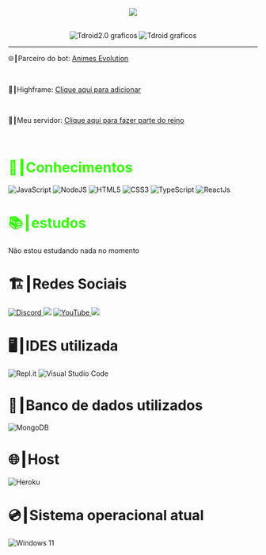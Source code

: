 </head>
<!-- BLOG-POST-LIST:START -->
<p align="center">
    <img src="https://discord.c99.nl/widget/theme-4/570700558533656586.png" />
</p>

<p align="center">
    <br>
    <img src="https://github-readme-stats.vercel.app/api?username=Tdroid20&show_icons=true&custom_title=Tdroid2.0%20Droid%20Tech%20Company®&title_color=35ff00&bg_color=161B22&text_color=11bbb2&count_private=true&icon_color=35ff00&border_color=161B22"
            alt="Tdroid2.0 graficos" />
    <img src="https://github-readme-stats.vercel.app/api/top-langs/?username=Tdroid20&layout=compact&title_color=35ff00&bg_color=161B22&text_color=11bbb2&count_private=true&icon_color=11bbb2&border_color=161B22&show_icons=true&custom_title=Linguagens mais usadas"
            alt="Tdroid graficos " />

</p>
<hr>

<p>
    🌐┃Parceiro do bot: <a href="https://discord.gg/animesbrasil">Animes Evolution</a>
</p>
<br>
<p>
    🤖┃Highframe: <a
        href="https://discord.com/oauth2/authorize?client_id=901168812563525702&permissions=2147483647&scope=bot%20applications.commands">Clique
        aqui para adicionar</a>
</p>
<br>
<p>
    🏰┃Meu servidor: <a href="https://discord.gg/NMv9a2dzHb">Clique aqui para fazer parte do reino</a>
</p>

<br>
<h1 style="color:#35ff00;">📑┃Conhecimentos</h1>
<div styles="display: flex;">
    <img alt="JavaScript"
            src="https://img.shields.io/badge/javascript-%23323330.svg?style=for-the-badge&logo=javascript&logoColor=%23F7DF1E" />
    <img alt="NodeJS"
            src="https://img.shields.io/badge/node.js-%2343853D.svg?style=for-the-badge&logo=node.js&logoColor=white" />
    <img alt="HTML5"
            src="https://img.shields.io/badge/html5-%23E34F26.svg?style=for-the-badge&logo=html5&logoColor=white" />
    <img alt="CSS3"
            src="https://img.shields.io/badge/css3-%231572B6.svg?style=for-the-badge&logo=css3&logoColor=white" />
    <img alt="TypeScript"
            src="https://img.shields.io/badge/typescript-%23007ACC.svg?style=for-the-badge&logo=typescript&logoColor=white" />
    <img alt="ReactJs"
            src="https://img.shields.io/badge/ReactJs-%2320232a.svg?style=for-the-badge&logo=react&logoColor=%2361DAFB" />
</div>
<h1 style="color:#35ff00;">📚┃estudos </h1>
<p>Não estou estudando nada no momento</p>
<h1 class="titles">🏗️┃Redes Sociais</h1>

<a href="https://discord.gg/NMv9a2dzHb">
    <img alt="Discord"
            src="https://img.shields.io/badge/Discord-%237289DA.svg?style=for-the-badge&logo=discord&logoColor=white" />
</a>
<a onCLick="copyToClipBoard()">
    <img src="https://img.shields.io/badge/PSN-%230070D1.svg?style=for-the-badge&logo=Playstation&logoColor=white">
</a>
<a href="https://youtube.com/c/tdroid20youtuber">
    <img alt="YouTube"
            src="https://img.shields.io/badge/T droid 2.0-%23FF0000.svg?style=for-the-badge&logo=YouTube&logoColor=white" />
</a>
<a href="https://steamcommunity.com/id/Tdroid20/">
    <img src="https://img.shields.io/badge/steam-%23000000.svg?style=for-the-badge&logo=steam&logoColor=white" />
</a>
<h1 class="titles">🖥️┃IDES utilizada</h1>
<img alt="Repl.it"
        src="https://img.shields.io/badge/Repl.it-%230D101E.svg?style=for-the-badge&logo=Replit&logoColor=white" />
<img alt="Visual Studio Code"
        src="https://img.shields.io/badge/VisualStudioCode-0078d7.svg?style=for-the-badge&logo=visual-studio-code&logoColor=white" />
<h1 class="titles">💾┃Banco de dados utilizados</h1>
<img alt="MongoDB"
        src="https://img.shields.io/badge/MongoDB-%234ea94b.svg?style=for-the-badge&logo=mongodb&logoColor=white" />

<h1 class="titles">🌐┃Host</h1>
<img alt="Heroku"
        src="https://img.shields.io/badge/heroku-%23430098.svg?style=for-the-badge&logo=heroku&logoColor=white">

<h1 class="titles">💿┃Sistema operacional atual</h1>
<img alt="Windows 11"
        src="https://img.shields.io/badge/Windows-0078D6?style=for-the-badge&logo=windows&logoColor=white" />

<!-- BLOG-POST-LIST:END -->
